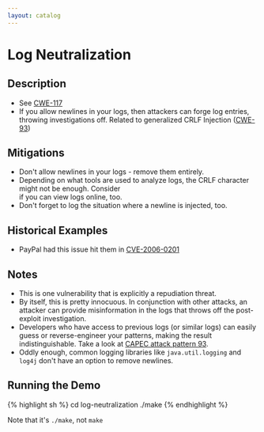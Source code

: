 ```yaml
---
layout: catalog
---
```


Log Neutralization
==================

Description
-----------

* See [CWE-117](http://cwe.mitre.org/data/definitions/117.html)
* If you allow newlines in your logs, then attackers can forge log entries, throwing investigations off. Related to generalized CRLF Injection ([CWE-93](http://cwe.mitre.org/data/definitions/93.html)) 

Mitigations
-----------
* Don't allow newlines in your logs - remove them entirely.
* Depending on what tools are used to analyze logs, the CRLF character might not be enough. Consider <br> if you can view logs online, too.
* Don't forget to log the situation where a newline is injected, too.

Historical Examples
-------------------
* PayPal had this issue hit them in [CVE-2006-0201](http://cve.mitre.org/cgi-bin/cvename.cgi?name=CVE-2006-0201) 
 
Notes
-----
* This is one vulnerability that is explicitly a repudiation threat.
* By itself, this is pretty innocuous. In conjunction with other attacks, an attacker can provide misinformation in the logs that throws off the post-exploit investigation.
* Developers who have access to previous logs (or similar logs) can easily guess or reverse-engineer your patterns, making the result indistinguishable. Take a look at [CAPEC attack pattern 93](http://capec.mitre.org/data/definitions/93.html).
* Oddly enough, common logging libraries like `java.util.logging` and `log4j` don't have an option to remove newlines.
 

Running the Demo
----------------
{% highlight sh %}
  cd log-neutralization
  ./make
{% endhighlight %}

Note that it's `./make`, not `make`
